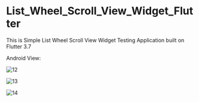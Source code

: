 # List_Wheel_Scroll_View_Widget_Flutter

This is Simple List Wheel Scroll View Widget Testing Application built on Flutter 3.7

Android View:

![12](https://user-images.githubusercontent.com/98497929/226093053-35547e28-8517-436e-a2f4-aa8e9cb99865.PNG)

![13](https://user-images.githubusercontent.com/98497929/226093057-08e45ffe-d2a4-4dda-80c3-7fd732035efa.PNG)

![14](https://user-images.githubusercontent.com/98497929/226093062-01d267ed-f53f-4e59-ad77-3582dfbc508c.PNG)
